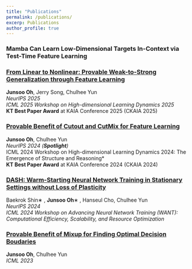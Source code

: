 ```yaml
---
title: "Publications"
permalink: /publications/
excerp: Publications
author_profile: true
---
```

### Mamba Can Learn Low-Dimensional Targets In-Context via Test-Time Feature Learning

###  [From Linear to Nonlinear: Provable Weak-to-Strong Generalization through Feature Learning](https://openreview.net/forum?id=llHl4XN0yV)
**Junsoo Oh**, Jerry Song, Chulhee Yun <br> 
*NeurIPS 2025* <br>
*ICML 2025 Workshop on High-dimensional Learning Dynamics 2025* <br>
__KT Best Paper Award__ at KAIA Conference 2025 (CKAIA 2025)
###  [Provable Benefit of Cutout and CutMix for Feature Learning](https://arxiv.org/abs/2410.23672) 
 **Junsoo Oh**, Chulhee Yun <br> 
*NeurIPS 2024 (__Spotlight__)* <br>
ICML 2024 Workshop on High-dimensional Learning Dynamics 2024: The Emergence of Structure and Reasoning* <br>
__KT Best Paper Award__ at KAIA Conference 2024 (CKAIA 2024)
###  [DASH: Warm-Starting Neural Network Training in Stationary Settings without Loss of Plasticity](https://arxiv.org/abs/2410.23495)
Baekrok Shin∗ , **Junsoo Oh**∗ , Hanseul Cho, Chulhee Yun <br>
*NeurIPS 2024* <br>
*ICML 2024 Workshop on Advancing Neural Network Training (WANT): Computational Efficiency, Scalability, and Resource Optimization*
###  [Provable Benefit of Mixup for Finding Optimal Decision Boudaries](https://proceedings.mlr.press/v202/oh23a.html)
**Junsoo Oh**, Chulhee Yun <br>*ICML 2023*


